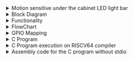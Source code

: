 
<details> 
  <summary>  Motion sensitive under the cabinet LED light bar  </summary> 

  Equipped with 20 energy saving LEDs(10 LEDs each for warm light and soft light), under cabinet lights provide 2 color temperatures ( soft light, warm light), to 
  illuminate your home. You can adjust the intensity of the light arbitrarily through the stepless dimming function.
  Two operating modes - motion sensitive mode and always on mode. 
  Multiple application such as Under cabinet LED lights are suitable for various occasions, such as under cabinet LED 
  lighting, under counter lighting, pantry lighting, corridor lighting, wardrobe lighting, staircase lighting, basement 
  lighting, loft lighting, etc.
  
  Approximate representation 
  
  <img width="108" alt="image" src="https://github.com/jaya117/RISCV-HDP/assets/139655462/98dcca02-a0e2-434b-83ac-5d7af4913593">

</details>

<details> <summary> Block Diagram </summary>

<img width="516" alt="image" src="https://github.com/jaya117/RISCV-HDP/assets/139655462/65e09229-1ce5-471d-9adc-8c1359bca891">

</details>

<details><summary> Functionality </summary>

 Functionality of the application is as follows 
    
     1. Power button - controls power on off
     2. Warm light mode button - When pressed , warm light LEDs on the light bar are powered up
     2. Soft light mode button - when pressed , soft light LEDs on the light bar are powered up
     3. Brightness button - it's a toggle button when pressed it changes the current state of brightness to the opposit state (bright-> dim or dim->bright) 
     4. Motion sensor - detect the presence of a human/object and switches on the LED lights in default mode
     5. Motion sensor activate button - It's also a toggle button when pressed it changes the current state of operation to the 
     other state (permanent ->motiona sensitive
     or motion sensitive -> permanent) 
</details>

<details> <summary> FlowChart</summary>

<img width="539" alt="image" src="https://github.com/jaya117/RISCV-HDP/assets/139655462/1f120bac-b80a-4e33-a32d-57e2ded1cf16">

</details>

<details><summary> GPIO Mapping </summary>

<img width="847" alt="image" src="https://github.com/jaya117/RISCV-HDP/assets/139655462/034f227e-ccbe-499d-8d47-aba14b8efbfe">


</details>

<details> <summary> C Program </summary>
  
[motion_sensitive_led_bar.c](./motion_sensitive_led_bar.c)
  


</details>

<details> <summary> C Program execution on RISCV64 compiler </summary>

<img width="256" alt="image" src="https://github.com/jaya117/RISCV-HDP/assets/139655462/de217d13-142b-475d-884c-c3b27f48f71e">



<img width="214" alt="image" src="https://github.com/jaya117/RISCV-HDP/assets/139655462/355315fe-1933-4499-9394-384a91ffa393">


</details>

<details><summary> Assembly code for the C program without stdio </summary>

[motion_sensitive_led_bar.asm](./motion_sensitive_led_bar.asm)
</details>



 
